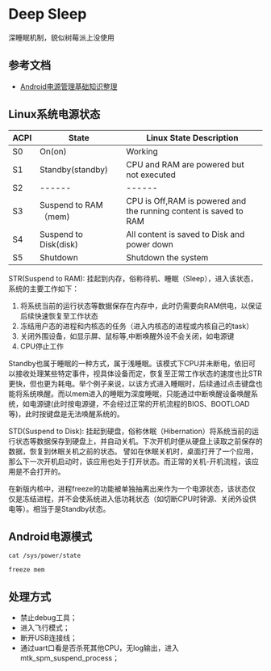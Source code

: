 # Deep Sleep

深睡眠机制，貌似树莓派上没使用

## 参考文档

* [Android电源管理基础知识整理](https://www.jianshu.com/p/cc553c9c75b0)

## Linux系统电源状态

ACPI | State	| Linux State	Description
-----|--------|----
S0	 | On(on)	               | Working
S1	 | Standby(standby)	     | CPU and RAM are powered but not executed
S2	 | ------	               | ------
S3	 | Suspend to RAM（mem)	 | CPU is Off,RAM is powered and the running content is saved to RAM
S4	 | Suspend to Disk(disk) | All content is saved to Disk and power down
S5	 | Shutdown	             | Shutdown the system


STR(Suspend to RAM): 挂起到内存，俗称待机、睡眠（Sleep），进入该状态，系统的主要工作如下：

1. 将系统当前的运行状态等数据保存在内存中，此时仍需要向RAM供电，以保证后续快速恢复至工作状态
2. 冻结用户态的进程和内核态的任务（进入内核态的进程或内核自己的task）
3. 关闭外围设备，如显示屏、鼠标等,中断唤醒外设不会关闭，如电源键
4. CPU停止工作

Standby也属于睡眠的一种方式，属于浅睡眠。该模式下CPU并未断电，依旧可以接收处理某些特定事件，视具体设备而定，恢复至正常工作状态的速度也比STR更快，但也更为耗电。举个例子来说，以该方式进入睡眠时，后续通过点击键盘也能将系统唤醒。而以mem进入的睡眠为深度睡眠，只能通过中断唤醒设备唤醒系统，如电源键(此时按电源键，不会经过正常的开机流程的BIOS、BOOTLOAD等)，此时按键盘是无法唤醒系统的。

STD(Suspend to Disk): 挂起到硬盘，俗称休眠（Hibernation）将系统当前的运行状态等数据保存到硬盘上，并自动关机。下次开机时便从硬盘上读取之前保存的数据，恢复到休眠关机之前的状态。
譬如在休眠关机时，桌面打开了一个应用，那么下一次开机启动时，该应用也处于打开状态。而正常的关机-开机流程，该应用是不会打开的。

在新版内核中，进程freeze的功能被单独抽离出来作为一个电源状态，该状态仅仅是冻结进程，并不会使系统进入低功耗状态（如切断CPU时钟源、关闭外设供电等）。相当于是Standby状态。

## Android电源模式

`cat /sys/power/state`

```
freeze mem
```

## 处理方式

* 禁止debug工具；
* 进入飞行模式；
* 断开USB连接线；
* 通过uart口看是否杀死其他CPU，无log输出，进入mtk_spm_suspend_process；
